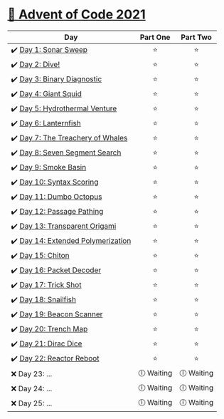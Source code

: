 # [🎄 Advent of Code 2021](https://adventofcode.com/2021)

| Day                                                                                                                                         |  Part One  |    Part Two    |
| ------------------------------------------------------------------------------------------------------------------------------------------- | :--------: | :------------: |
| ✔️ [Day 1: Sonar Sweep](https://github.com/kryha5555/Advent-of-Code-2021/tree/main/Day%2001 "Day 1: Sonar Sweep")                           |    ⭐️     |      ⭐️       |
| ✔️ [Day 2: Dive!](https://github.com/kryha5555/Advent-of-Code-2021/tree/main/Day%2002 "Day 2: Dive!")                                       |    ⭐️     |      ⭐️       |
| ✔️ [Day 3: Binary Diagnostic](https://github.com/kryha5555/Advent-of-Code-2021/tree/main/Day%2003 "Day 3: Binary Diagnostic")               |    ⭐️     |      ⭐️       |
| ✔️ [Day 4: Giant Squid](https://github.com/kryha5555/Advent-of-Code-2021/tree/main/Day%2004 "Day 4: Giant Squid")                           |    ⭐️     |      ⭐️       |
| ✔️ [Day 5: Hydrothermal Venture](https://github.com/kryha5555/Advent-of-Code-2021/tree/main/Day%2005 "Day 5: Hydrothermal Venture")         |    ⭐️     |      ⭐️       |
| ✔️ [Day 6: Lanternfish ](https://github.com/kryha5555/Advent-of-Code-2021/tree/main/Day%2006 "Day 6: Lanternfish")                          |    ⭐️     |      ⭐️       |
| ✔️ [Day 7: The Treachery of Whales ](https://github.com/kryha5555/Advent-of-Code-2021/tree/main/Day%2007 "Day 7: The Treachery of Whales")  |    ⭐️     |      ⭐️       |
| ✔️ [Day 8: Seven Segment Search ](https://github.com/kryha5555/Advent-of-Code-2021/tree/main/Day%2008 "Day 8: Seven Segment Search")        |    ⭐️     |      ⭐️       |
| ✔️ [Day 9: Smoke Basin ](https://github.com/kryha5555/Advent-of-Code-2021/tree/main/Day%2009 "Day 9: Smoke Basin")                          |    ⭐️     |      ⭐️       |
| ✔️ [Day 10: Syntax Scoring ](https://github.com/kryha5555/Advent-of-Code-2021/tree/main/Day%2010 "Day 10: Syntax Scoring")                  |    ⭐️     |      ⭐️       |
| ✔️ [Day 11: Dumbo Octopus ](https://github.com/kryha5555/Advent-of-Code-2021/tree/main/Day%2011 "Day 11: Dumbo Octopus")                    |    ⭐️     |      ⭐️       |
| ✔️ [Day 12: Passage Pathing ](https://github.com/kryha5555/Advent-of-Code-2021/tree/main/Day%2012 "Day 12: Passage Pathing")                |    ⭐️     |      ⭐️       |
| ✔️ [Day 13: Transparent Origami ](https://github.com/kryha5555/Advent-of-Code-2021/tree/main/Day%2013 "Day 13: Transparent Origami")        |    ⭐️     |      ⭐️       |
| ✔️ [Day 14: Extended Polymerization ](https://github.com/kryha5555/Advent-of-Code-2021/tree/main/Day%2014 "Day 14: Extended Polymerization")|    ⭐️     |      ⭐️       |
| ✔️ [Day 15: Chiton ](https://github.com/kryha5555/Advent-of-Code-2021/tree/main/Day%2015 "Day 15: Chiton")                                  |    ⭐️     |      ⭐️       |
| ✔️ [Day 16: Packet Decoder ](https://github.com/kryha5555/Advent-of-Code-2021/tree/main/Day%2016 "Day 16: Packet Decoder")                  |    ⭐️     |      ⭐️       |
| ✔️ [Day 17: Trick Shot ](https://github.com/kryha5555/Advent-of-Code-2021/tree/main/Day%2017 "Day 17: Trick Shot")                          |    ⭐️     |      ⭐️       |
| ✔️ [Day 18: Snailfish ](https://github.com/kryha5555/Advent-of-Code-2021/tree/main/Day%2018 "Day 18: Snailfish")                            |    ⭐️     |      ⭐️       |
| ✔️ [Day 19: Beacon Scanner ](https://github.com/kryha5555/Advent-of-Code-2021/tree/main/Day%2019 "Day 19: Beacon Scanner")         		  |    ⭐️     |      ⭐️       |
| ✔️ [Day 20: Trench Map ](https://github.com/kryha5555/Advent-of-Code-2021/tree/main/Day%2020 "Day 20: Trench Map")      	   			 	  |    ⭐️     |      ⭐️       |
| ✔️ [Day 21: Dirac Dice ](https://github.com/kryha5555/Advent-of-Code-2021/tree/main/Day%2021 "Day 21: Dirac Dice")      	   			 	  |    ⭐️     |      ⭐️       |
| ✔️ [Day 22: Reactor Reboot ](https://github.com/kryha5555/Advent-of-Code-2021/tree/main/Day%2022 "Day 22: Reactor Reboot")      	   	 	  |    ⭐️     |      ⭐️       |
| ❌ Day 23: ...                                                                                                                              | 🕕 Waiting |   🕕 Waiting   |
| ❌ Day 24: ...                                                                                                                              | 🕕 Waiting |   🕕 Waiting   |
| ❌ Day 25: ...                                                                                                                              | 🕕 Waiting |   🕕 Waiting   |
